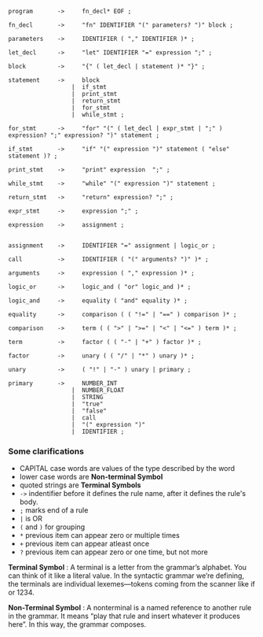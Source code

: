 ```
program       ->     fn_decl* EOF ;

fn_decl       ->     "fn" IDENTIFIER "(" parameters? ")" block ;

parameters    ->     IDENTIFIER ( "," IDENTIFIER )* ;

let_decl      ->     "let" IDENTIFIER "=" expression ";" ;

block         ->     "{" ( let_decl | statement )* "}" ;

statement     ->     block
                  |  if_stmt
                  |  print_stmt
                  |  return_stmt
                  |  for_stmt
                  |  while_stmt ;

for_stmt      ->     "for" "(" ( let_decl | expr_stmt | ";" ) expression? ";" expression? ")" statement ;

if_stmt       ->     "if" "(" expression ")" statement ( "else" statement )? ;

print_stmt    ->     "print" expression  ";" ;

while_stmt    ->     "while" "(" expression ")" statement ;

return_stmt   ->     "return" expression? ";" ;

expr_stmt     ->     expression ";" ;

expression    ->     assignment ;


assignment    ->     IDENTIFIER "=" assignment | logic_or ;

call          ->     IDENTIFIER ( "(" arguments? ")" )* ;

arguments     ->     expression ( "," expression )* ;

logic_or      ->     logic_and ( "or" logic_and )* ;

logic_and     ->     equality ( "and" equality )* ;

equality      ->     comparison ( ( "!=" | "==" ) comparison )* ;

comparison    ->     term ( ( ">" | ">=" | "<" | "<=" ) term )* ;

term          ->     factor ( ( "-" | "+" ) factor )* ;

factor        ->     unary ( ( "/" | "*" ) unary )* ;

unary         ->     ( "!" | "-" ) unary | primary ;

primary       ->     NUMBER_INT
                  |  NUMBER_FLOAT
                  |  STRING
                  |  "true"
                  |  "false"
                  |  call
                  |  "(" expression ")"
                  |  IDENTIFIER ;
```


### Some clarifications

- CAPITAL case words are values of the type described by the word
- lower case words are **Non-terminal Symbol**
- quoted strings are **Terminal Symbols**
- `->` indentifier before it defines the rule name, after it defines the rule's body.
- `;` marks end of a rule
- `|` is OR
- `(` and `)` for grouping
- `*` previous item can appear zero or multiple times
- `+` previous item can appear atleast once
- `?` previous item can appear zero or one time, but not more

**Terminal Symbol** : A terminal is a letter from the grammar’s alphabet. You can think of it like a literal value. In the syntactic grammar we’re defining, the terminals are individual lexemes—tokens coming from the scanner like if or 1234.

**Non-Terminal Symbol** : A nonterminal is a named reference to another rule in the grammar. It means “play that rule and insert whatever it produces here”. In this way, the grammar composes.
